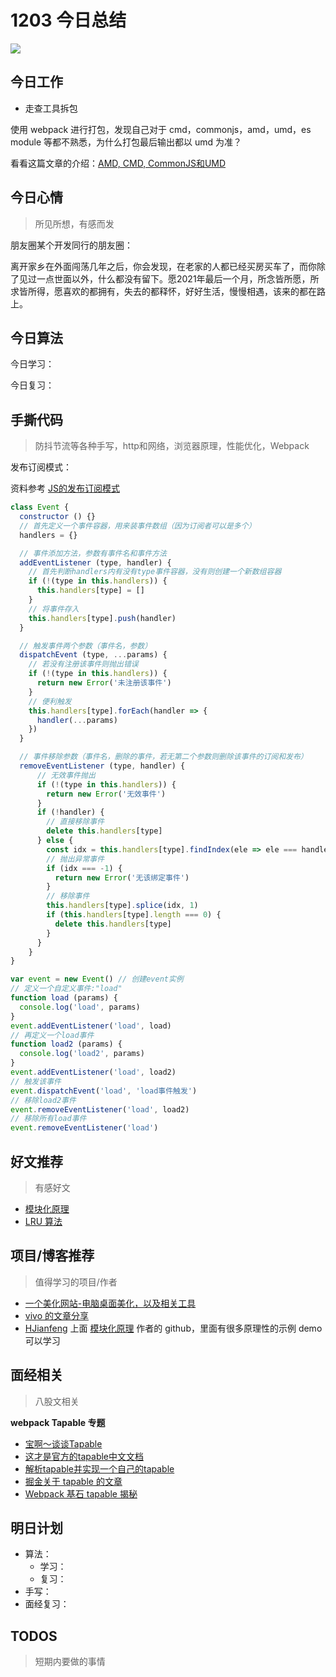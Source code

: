 
# 1203 今日总结

![](http://h2.ioliu.cn/bing/AlienEggs_ZH-CN0732640719_1920x1080.jpg)


## 今日工作

- 走查工具拆包

使用 webpack 进行打包，发现自己对于 cmd，commonjs，amd，umd，es module 等都不熟悉，为什么打包最后输出都以 umd 为准？

看看这篇文章的介绍：[AMD, CMD, CommonJS和UMD](https://www.jianshu.com/p/bd4585b737d7)

## 今日心情
> 所见所想，有感而发

朋友圈某个开发同行的朋友圈：

离开家乡在外面闯荡几年之后，你会发现，在老家的人都已经买房买车了，而你除了见过一点世面以外，什么都没有留下。愿2021年最后一个月，所念皆所愿，所求皆所得，愿喜欢的都拥有，失去的都释怀，好好生活，慢慢相遇，该来的都在路上。

## 今日算法

今日学习：


今日复习：


## 手撕代码
> 防抖节流等各种手写，http和网络，浏览器原理，性能优化，Webpack

发布订阅模式：

资料参考 [JS的发布订阅模式](https://www.cnblogs.com/suyuanli/p/9655699.html)

```js
class Event {
  constructor () {}
  // 首先定义一个事件容器，用来装事件数组（因为订阅者可以是多个）
  handlers = {}

  // 事件添加方法，参数有事件名和事件方法
  addEventListener (type, handler) {
    // 首先判断handlers内有没有type事件容器，没有则创建一个新数组容器
    if (!(type in this.handlers)) {
      this.handlers[type] = []
    }
    // 将事件存入
    this.handlers[type].push(handler)
  }

  // 触发事件两个参数（事件名，参数）
  dispatchEvent (type, ...params) {
    // 若没有注册该事件则抛出错误
    if (!(type in this.handlers)) {
      return new Error('未注册该事件')
    }
    // 便利触发
    this.handlers[type].forEach(handler => {
      handler(...params)
    })
  }

  // 事件移除参数（事件名，删除的事件，若无第二个参数则删除该事件的订阅和发布）
  removeEventListener (type, handler) {
      // 无效事件抛出
      if (!(type in this.handlers)) {
        return new Error('无效事件')
      }
      if (!handler) {
        // 直接移除事件
        delete this.handlers[type]
      } else {
        const idx = this.handlers[type].findIndex(ele => ele === handler)
        // 抛出异常事件
        if (idx === -1) {
          return new Error('无该绑定事件')
        }
        // 移除事件
        this.handlers[type].splice(idx, 1)
        if (this.handlers[type].length === 0) {
          delete this.handlers[type]
        }
      }
    }
}

var event = new Event() // 创建event实例
// 定义一个自定义事件:"load"
function load (params) {
  console.log('load', params)
}
event.addEventListener('load', load)
// 再定义一个load事件
function load2 (params) {
  console.log('load2', params)
}
event.addEventListener('load', load2)
// 触发该事件
event.dispatchEvent('load', 'load事件触发')
// 移除load2事件
event.removeEventListener('load', load2)
// 移除所有load事件
event.removeEventListener('load')
```


## 好文推荐
> 有感好文

- [模块化原理](https://juejin.cn/post/6937470036822982663)
- [LRU 算法](https://juejin.cn/post/7030983345685135374) 


## 项目/博客推荐
> 值得学习的项目/作者

- [一个美化网站-电脑桌面美化，以及相关工具](https://zhutix.com/) 
- [vivo 的文章分享](https://juejin.cn/team/6930900113556520963/posts)
- [HJianfeng](https://github.com/HJianfeng) 上面 [模块化原理](https://juejin.cn/post/6937470036822982663) 作者的 github，里面有很多原理性的示例 demo 可以学习 

## 面经相关
> 八股文相关

**webpack Tapable 专题**

- [宝啊～谈谈Tapable](https://mp.weixin.qq.com/s/ASVtuc-Jvp17mml7JCiOQg)
- [这才是官方的tapable中文文档](https://segmentfault.com/a/1190000017420937) 
- [解析tapable并实现一个自己的tapable](https://juejin.cn/post/6923963977496002574)
- [掘金关于 tapable 的文章](https://juejin.cn/search?query=tapable)
- [Webpack 基石 tapable 揭秘](https://juejin.cn/post/6937829048332746788)


## 明日计划

- 算法：
  - 学习：
  - 复习：
- 手写：
- 面经复习：

## TODOS
> 短期内要做的事情